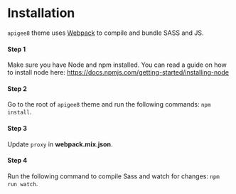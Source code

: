 # Installation

`apigee8` theme uses [Webpack](https://webpack.js.org) to compile and bundle SASS and JS.

#### Step 1
Make sure you have Node and npm installed.
You can read a guide on how to install node here: https://docs.npmjs.com/getting-started/installing-node

#### Step 2
Go to the root of `apigee8` theme and run the following commands: `npm install`.

#### Step 3
Update `proxy` in **webpack.mix.json**.

#### Step 4
Run the following command to compile Sass and watch for changes: `npm run watch`.

